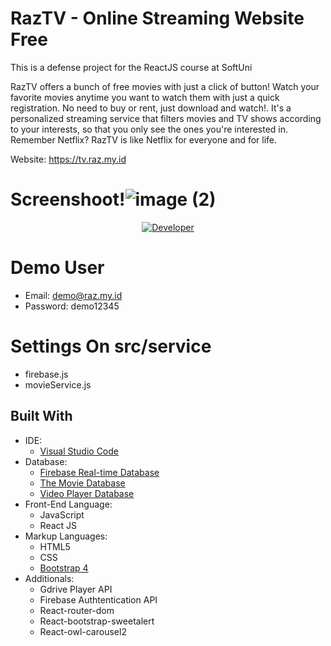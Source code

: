 # RazTV - Online Streaming Website Free
This is a defense project for the ReactJS course at SoftUni

RazTV offers a bunch of free movies with just a click of button! Watch your favorite movies anytime you want to watch them with just a quick registration. No need to buy or rent, just download and watch!. It's a personalized streaming service that filters movies and TV shows according to your interests, so that you only see the ones you're interested in. Remember Netflix? RazTV is like Netflix for everyone and for life. <br/>

Website: https://tv.raz.my.id <br/>

# Screenshoot!![image (2)](https://user-images.githubusercontent.com/60551839/165899734-9b01ca59-a41b-4aca-a210-ff4e197b2488.png)

<p align="center">
<a href="https://github.com/romaaji"><img title="Developer" src="https://i.ibb.co/1zXTQtt/Group-5ko-2.png"></a>
</p>

# Demo User
- Email: demo@raz.my.id
- Password: demo12345


# Settings On src/service
- firebase.js
- movieService.js

 Built With
 --

- IDE:
  - [Visual Studio Code](https://code.visualstudio.com/ "Visual Studio Code")
- Database:
  - [Firebase Real-time Database](https://firebase.google.com/")
  - [The Movie Database](https://www.themoviedb.org/?language=bg "The Movie Database")
  - [Video Player Database](http://api.gdriveplayer.us "Gdrive Player API")
- Front-End Language:
  - JavaScript
  - React JS
- Markup Languages:
  - HTML5
  - CSS
  - [Bootstrap 4](https://getbootstrap.com/ "Bootstrap 4")
- Additionals:
  - Gdrive Player API
  - Firebase Authtentication API
  - React-router-dom
  - React-bootstrap-sweetalert
  - React-owl-carousel2
